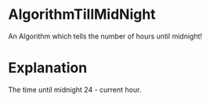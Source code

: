 # AlgorithmTillMidNight
An Algorithm which tells the number of hours until midnight!

# Explanation

The time until midnight 24 - current hour.

